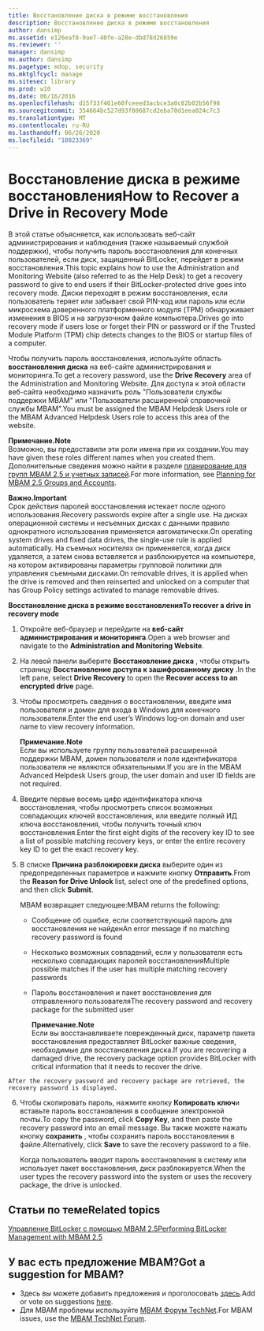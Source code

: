 ```yaml
---
title: Восстановление диска в режиме восстановления
description: Восстановление диска в режиме восстановления
author: dansimp
ms.assetid: e126eaf8-9ae7-40fe-a28e-dbd78d26859e
ms.reviewer: ''
manager: dansimp
ms.author: dansimp
ms.pagetype: mdop, security
ms.mktglfcycl: manage
ms.sitesec: library
ms.prod: w10
ms.date: 06/16/2016
ms.openlocfilehash: d15f33f461e60fceeed3acbce3a0c82b02b56f98
ms.sourcegitcommit: 354664bc527d93f80687cd2eba70d1eea024c7c3
ms.translationtype: MT
ms.contentlocale: ru-RU
ms.lasthandoff: 06/26/2020
ms.locfileid: "10823369"
---
```

# <span data-ttu-id="a4e17-103">Восстановление диска в режиме восстановления</span><span class="sxs-lookup"><span data-stu-id="a4e17-103">How to Recover a Drive in Recovery Mode</span></span>


<span data-ttu-id="a4e17-104">В этой статье объясняется, как использовать веб-сайт администрирования и наблюдения (также называемый службой поддержки), чтобы получить пароль восстановления для конечных пользователей, если диск, защищенный BitLocker, перейдет в режим восстановления.</span><span class="sxs-lookup"><span data-stu-id="a4e17-104">This topic explains how to use the Administration and Monitoring Website (also referred to as the Help Desk) to get a recovery password to give to end users if their BitLocker-protected drive goes into recovery mode.</span></span> <span data-ttu-id="a4e17-105">Диски переходят в режим восстановления, если пользователь теряет или забывает свой PIN-код или пароль или если микросхема доверенного платформенного модуля (TPM) обнаруживает изменения в BIOS и на загрузочном файле компьютера.</span><span class="sxs-lookup"><span data-stu-id="a4e17-105">Drives go into recovery mode if users lose or forget their PIN or password or if the Trusted Module Platform (TPM) chip detects changes to the BIOS or startup files of a computer.</span></span>

<span data-ttu-id="a4e17-106">Чтобы получить пароль восстановления, используйте область **восстановления диска** на веб-сайте администрирования и мониторинга.</span><span class="sxs-lookup"><span data-stu-id="a4e17-106">To get a recovery password, use the **Drive Recovery** area of the Administration and Monitoring Website.</span></span> <span data-ttu-id="a4e17-107">Для доступа к этой области веб-сайта необходимо назначить роль "Пользователи службы поддержки MBAM" или "Пользователи расширенной справочной службы MBAM".</span><span class="sxs-lookup"><span data-stu-id="a4e17-107">You must be assigned the MBAM Helpdesk Users role or the MBAM Advanced Helpdesk Users role to access this area of the website.</span></span>

**<span data-ttu-id="a4e17-108">Примечание.</span><span class="sxs-lookup"><span data-stu-id="a4e17-108">Note</span></span>**  
<span data-ttu-id="a4e17-109">Возможно, вы предоставили эти роли имена при их создании.</span><span class="sxs-lookup"><span data-stu-id="a4e17-109">You may have given these roles different names when you created them.</span></span> <span data-ttu-id="a4e17-110">Дополнительные сведения можно найти в разделе [планирование для групп MBAM 2,5 и учетных записей](planning-for-mbam-25-groups-and-accounts.md#bkmk-helpdesk-roles).</span><span class="sxs-lookup"><span data-stu-id="a4e17-110">For more information, see [Planning for MBAM 2.5 Groups and Accounts](planning-for-mbam-25-groups-and-accounts.md#bkmk-helpdesk-roles).</span></span>



**<span data-ttu-id="a4e17-111">Важно.</span><span class="sxs-lookup"><span data-stu-id="a4e17-111">Important</span></span>**  
<span data-ttu-id="a4e17-112">Срок действия паролей восстановления истекает после одного использования.</span><span class="sxs-lookup"><span data-stu-id="a4e17-112">Recovery passwords expire after a single use.</span></span> <span data-ttu-id="a4e17-113">На дисках операционной системы и несъемных дисках с данными правило однократного использования применяется автоматически.</span><span class="sxs-lookup"><span data-stu-id="a4e17-113">On operating system drives and fixed data drives, the single-use rule is applied automatically.</span></span> <span data-ttu-id="a4e17-114">На съемных носителях он применяется, когда диск удаляется, а затем снова вставляется и разблокируется на компьютере, на котором активированы параметры групповой политики для управления съемными дисками.</span><span class="sxs-lookup"><span data-stu-id="a4e17-114">On removable drives, it is applied when the drive is removed and then reinserted and unlocked on a computer that has Group Policy settings activated to manage removable drives.</span></span>



**<span data-ttu-id="a4e17-115">Восстановление диска в режиме восстановления</span><span class="sxs-lookup"><span data-stu-id="a4e17-115">To recover a drive in recovery mode</span></span>**

1.  <span data-ttu-id="a4e17-116">Откройте веб-браузер и перейдите на **веб-сайт администрирования и мониторинга**.</span><span class="sxs-lookup"><span data-stu-id="a4e17-116">Open a web browser and navigate to the **Administration and Monitoring Website**.</span></span>

2.  <span data-ttu-id="a4e17-117">На левой панели выберите **Восстановление диска** , чтобы открыть страницу **Восстановление доступа к зашифрованному диску** .</span><span class="sxs-lookup"><span data-stu-id="a4e17-117">In the left pane, select **Drive Recovery** to open the **Recover access to an encrypted drive** page.</span></span>

3.  <span data-ttu-id="a4e17-118">Чтобы просмотреть сведения о восстановлении, введите имя пользователя и домен для входа в Windows для конечного пользователя.</span><span class="sxs-lookup"><span data-stu-id="a4e17-118">Enter the end user’s Windows log-on domain and user name to view recovery information.</span></span>

    **<span data-ttu-id="a4e17-119">Примечание.</span><span class="sxs-lookup"><span data-stu-id="a4e17-119">Note</span></span>**  
    <span data-ttu-id="a4e17-120">Если вы используете группу пользователей расширенной поддержки MBAM, домен пользователя и поле идентификатора пользователя не являются обязательными.</span><span class="sxs-lookup"><span data-stu-id="a4e17-120">If you are in the MBAM Advanced Helpdesk Users group, the user domain and user ID fields are not required.</span></span>



4.  <span data-ttu-id="a4e17-121">Введите первые восемь цифр идентификатора ключа восстановления, чтобы просмотреть список возможных совпадающих ключей восстановления, или введите полный ИД ключа восстановления, чтобы получить точный ключ восстановления.</span><span class="sxs-lookup"><span data-stu-id="a4e17-121">Enter the first eight digits of the recovery key ID to see a list of possible matching recovery keys, or enter the entire recovery key ID to get the exact recovery key.</span></span>

5.  <span data-ttu-id="a4e17-122">В списке **Причина разблокировки диска** выберите один из предопределенных параметров и нажмите кнопку **Отправить**.</span><span class="sxs-lookup"><span data-stu-id="a4e17-122">From the **Reason for Drive Unlock** list, select one of the predefined options, and then click **Submit**.</span></span>

    <span data-ttu-id="a4e17-123">MBAM возвращает следующее:</span><span class="sxs-lookup"><span data-stu-id="a4e17-123">MBAM returns the following:</span></span>

    -   <span data-ttu-id="a4e17-124">Сообщение об ошибке, если соответствующий пароль для восстановления не найден</span><span class="sxs-lookup"><span data-stu-id="a4e17-124">An error message if no matching recovery password is found</span></span>

    -   <span data-ttu-id="a4e17-125">Несколько возможных совпадений, если у пользователя есть несколько совпадающих паролей восстановления</span><span class="sxs-lookup"><span data-stu-id="a4e17-125">Multiple possible matches if the user has multiple matching recovery passwords</span></span>

    -   <span data-ttu-id="a4e17-126">Пароль восстановления и пакет восстановления для отправленного пользователя</span><span class="sxs-lookup"><span data-stu-id="a4e17-126">The recovery password and recovery package for the submitted user</span></span>

        **<span data-ttu-id="a4e17-127">Примечание.</span><span class="sxs-lookup"><span data-stu-id="a4e17-127">Note</span></span>**  
        <span data-ttu-id="a4e17-128">Если вы восстанавливаете поврежденный диск, параметр пакета восстановления предоставляет BitLocker важные сведения, необходимые для восстановления диска.</span><span class="sxs-lookup"><span data-stu-id="a4e17-128">If you are recovering a damaged drive, the recovery package option provides BitLocker with critical information that it needs to recover the drive.</span></span>



~~~
After the recovery password and recovery package are retrieved, the recovery password is displayed.
~~~

6. <span data-ttu-id="a4e17-129">Чтобы скопировать пароль, нажмите кнопку **Копировать ключ**и вставьте пароль восстановления в сообщение электронной почты.</span><span class="sxs-lookup"><span data-stu-id="a4e17-129">To copy the password, click **Copy Key**, and then paste the recovery password into an email message.</span></span> <span data-ttu-id="a4e17-130">Вы также можете нажать кнопку **сохранить** , чтобы сохранить пароль восстановления в файле.</span><span class="sxs-lookup"><span data-stu-id="a4e17-130">Alternatively, click **Save** to save the recovery password to a file.</span></span>

   <span data-ttu-id="a4e17-131">Когда пользователь вводит пароль восстановления в систему или использует пакет восстановления, диск разблокируется.</span><span class="sxs-lookup"><span data-stu-id="a4e17-131">When the user types the recovery password into the system or uses the recovery package, the drive is unlocked.</span></span>



## <span data-ttu-id="a4e17-132">Статьи по теме</span><span class="sxs-lookup"><span data-stu-id="a4e17-132">Related topics</span></span>


[<span data-ttu-id="a4e17-133">Управление BitLocker с помощью MBAM 2.5</span><span class="sxs-lookup"><span data-stu-id="a4e17-133">Performing BitLocker Management with MBAM 2.5</span></span>](performing-bitlocker-management-with-mbam-25.md)



## <span data-ttu-id="a4e17-134">У вас есть предложение MBAM?</span><span class="sxs-lookup"><span data-stu-id="a4e17-134">Got a suggestion for MBAM?</span></span>
- <span data-ttu-id="a4e17-135">Здесь вы можете добавить предложения и проголосовать [здесь](http://mbam.uservoice.com/forums/268571-microsoft-bitlocker-administration-and-monitoring).</span><span class="sxs-lookup"><span data-stu-id="a4e17-135">Add or vote on suggestions [here](http://mbam.uservoice.com/forums/268571-microsoft-bitlocker-administration-and-monitoring).</span></span> 
- <span data-ttu-id="a4e17-136">Для MBAM проблемы используйте [MBAM Форум TechNet](https://social.technet.microsoft.com/Forums/home?forum=mdopmbam).</span><span class="sxs-lookup"><span data-stu-id="a4e17-136">For MBAM issues, use the [MBAM TechNet Forum](https://social.technet.microsoft.com/Forums/home?forum=mdopmbam).</span></span> 





